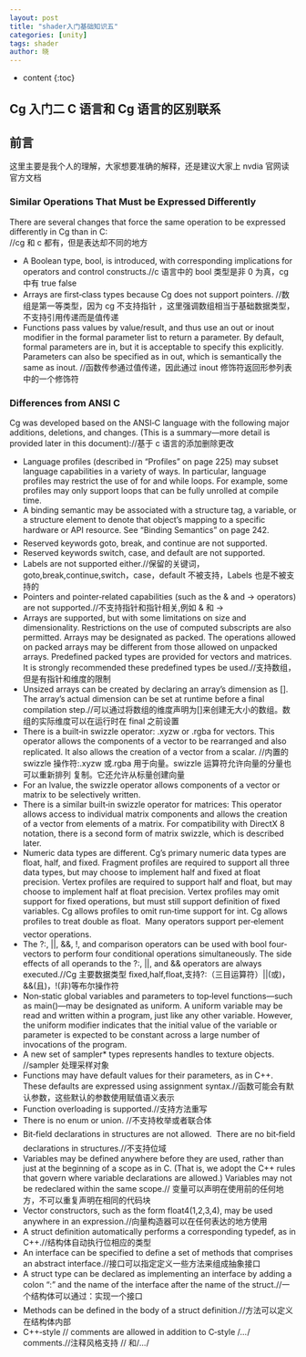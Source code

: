 ```yaml
---
layout: post
title: "shader入门基础知识五"
categories: [unity]
tags: shader
author: 晓
---
```


- content
  {:toc}

## Cg 入门二 C 语言和 Cg 语言的区别联系

## 前言

这里主要是我个人的理解，大家想要准确的解释，还是建议大家上 nvdia 官网读官方文档

### Similar Operations That Must be Expressed Differently

There are several changes that force the same operation to be expressed
differently in Cg than in C:  
 //cg 和 c 都有，但是表达却不同的地方

- A Boolean type, bool, is introduced, with corresponding implications for
  operators and control constructs.//c 语言中的 bool 类型是非 0 为真，cg 中有 true false
- Arrays are first‐class types because Cg does not support pointers.
  //数组是第一等类型，因为 cg 不支持指针 ，这里强调数组相当于基础数据类型，不支持引用传递而是值传递
- Functions pass values by value/result, and thus use an out or inout
  modifier in the formal parameter list to return a parameter. By default,
  formal parameters are in, but it is acceptable to specify this explicitly.
  Parameters can also be specified as in out, which is semantically the
  same as inout.
  //函数传参通过值传递，因此通过 inout 修饰符返回形参列表中的一个修饰符

### Differences from ANSI C

Cg was developed based on the ANSI‐C language with the following major
additions, deletions, and changes. (This is a summary—more detail is
provided later in this document)://基于 c 语言的添加删除更改

- Language profiles (described in “Profiles” on page 225) may subset
  language capabilities in a variety of ways. In particular, language profiles
  may restrict the use of for and while loops. For example, some profiles
  may only support loops that can be fully unrolled at compile time.
- A binding semantic may be associated with a structure tag, a variable, or a
  structure element to denote that object’s mapping to a specific hardware
  or API resource. See “Binding Semantics” on page 242. 
- Reserved keywords goto, break, and continue are not supported.
- Reserved keywords switch, case, and default are not supported.
- Labels are not supported either.//保留的关键词，goto,break,continue,switch，case，default 不被支持，Labels 也是不被支持的
- Pointers and pointer‐related capabilities (such as the & and -> operators)
  are not supported.//不支持指针和指针相关,例如 & 和 ->
- Arrays are supported, but with some limitations on size and
  dimensionality. Restrictions on the use of computed subscripts are also
  permitted. Arrays may be designated as packed. The operations allowed
  on packed arrays may be different from those allowed on unpacked
  arrays. Predefined packed types are provided for vectors and matrices. It
  is strongly recommended these predefined types be used.//支持数组，但是有指针和维度的限制
- Unsized arrays can be created by declaring an array’s dimension as [].
  The array’s actual dimension can be set at runtime before a final
  compilation step.//可以通过将数组的维度声明为[]来创建无大小的数组。数组的实际维度可以在运行时在 final 之前设置
- There is a built‐in swizzle operator: .xyzw or .rgba for vectors. This
  operator allows the components of a vector to be rearranged and also
  replicated. It also allows the creation of a vector from a scalar.
  //内置的 swizzle 操作符:.xyzw 或.rgba 用于向量。swizzle 运算符允许向量的分量也可以重新排列
  复制。它还允许从标量创建向量
- For an lvalue, the swizzle operator allows components of a vector or
  matrix to be selectively written.
- There is a similar built‐in swizzle operator for matrices:
  This operator allows access to individual matrix components and allows
  the creation of a vector from elements of a matrix. For compatibility with
  DirectX 8 notation, there is a second form of matrix swizzle, which is
  described later.
- Numeric data types are different. Cg’s primary numeric data types are
  float, half, and fixed. Fragment profiles are required to support all
  three data types, but may choose to implement half and fixed at float
  precision. Vertex profiles are required to support half and float, but
  may choose to implement half at float precision. Vertex profiles may
  omit support for fixed operations, but must still support definition of
  fixed variables. Cg allows profiles to omit run‐time support for int. Cg
  allows profiles to treat double as float.  Many operators support per‐element vector operations.
- The ?:, ||, &&, !, and comparison operators can be used with bool four‐
  vectors to perform four conditional operations simultaneously. The side
  effects of all operands to the ?:, ||, and && operators are always
  executed.//Cg 主要数据类型 fixed,half,float,支持?:（三目运算符）||(或)，&&(且)，!(非)等布尔操作符
- Non‐static global variables and parameters to top‐level functions—such
  as main()—may be designated as uniform. A uniform variable may be
  read and written within a program, just like any other variable.
  However, the uniform modifier indicates that the initial value of the
  variable or parameter is expected to be constant across a large number of
  invocations of the program.
- A new set of sampler\* types represents handles to texture objects. //sampler 处理采样对象
- Functions may have default values for their parameters, as in C++. These
  defaults are expressed using assignment syntax.//函数可能会有默认参数，这些默认的参数使用赋值语义表示
- Function overloading is supported.//支持方法重写
- There is no enum or union. //不支持枚举或者联合体 
- Bit‐field declarations in structures are not allowed.
   There are no bit‐field declarations in structures.//不支持位域
- Variables may be defined anywhere before they are used, rather than just
  at the beginning of a scope as in C. (That is, we adopt the C++ rules that
  govern where variable declarations are allowed.) Variables may not be
  redeclared within the same scope.// 变量可以声明在使用前的任何地方，不可以重复声明在相同的代码块
- Vector constructors, such as the form float4(1,2,3,4), may be used
  anywhere in an expression.//向量构造器可以在任何表达的地方使用
- A struct definition automatically performs a corresponding typedef,
  as in C++.//结构体自动执行位相应的类型
- An interface can be specified to define a set of methods that comprises
  an abstract interface.//接口可以指定定义一些方法来组成抽象接口
- A struct type can be declared as implementing an interface by
  adding a colon “:” and the name of the interface after the name of the
  struct.//一个结构体可以通过：实现一个接口 
- Methods can be defined in the body of a struct definition.//方法可以定义在结构体内部
- C++‐style // comments are allowed in addition to C‐style /_…_/
  comments.//注释风格支持 // 和/_..._/
